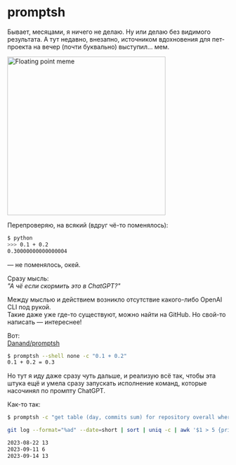# promptsh

Бывает, месяцами, я ничего не делаю. Ну или делаю без видимого результата. А тут недавно, внезапно, источником вдохновения для пет-проекта на вечер (почти буквально) выступил... мем.

<img src="../images/meme-floating-point-sum.webp"
     height="360px"
     alt="Floating point meme">

Перепроверяю, на всякий (вдруг чё-то поменялось):

```bash
$ python
>>> 0.1 + 0.2
0.30000000000000004
```

— не поменялось, окей.

Сразу мысль:<br />
_"А чё если скормить это в ChatGPT?"_

Между мыслью и действием возникло отсутствие какого-либо OpenAI CLI под рукой.<br />
Такие даже уже где-то существуют, можно найти на GitHub. Но свой-то написать — интереснее!

Вот:<br />
[Danand/promptsh](https://github.com/Danand/promptsh)

```bash
$ promptsh --shell none -c "0.1 + 0.2"
0.1 + 0.2 = 0.3
```

Но тут я иду даже сразу чуть дальше, и реализую всё так, чтобы эта штука ещё и умела сразу запускать исполнение команд, которые насочинял по промпту ChatGPT.

Как-то так:

```bash
$ promptsh -c "get table (day, commits sum) for repository overall where sum greater than 5"

git log --format="%ad" --date=short | sort | uniq -c | awk '$1 > 5 {print $2, $1}'

2023-08-22 13
2023-09-11 6
2023-09-14 13
```
